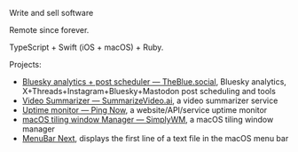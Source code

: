 Write and sell software

Remote since forever.

TypeScript + Swift (iOS + macOS) + Ruby.

Projects:

* [Bluesky analytics + post scheduler — TheBlue.social](https://theblue.social), Bluesky analytics, X+Threads+Instagram+Bluesky+Mastodon post scheduling and tools
* [Video Summarizer — SummarizeVideo.ai](https://summarizevideo.ai), a video summarizer service
* [Uptime monitor — Ping Now](https://hboon.com/i-made-a-website-service-uptime-monitor/), a website/API/service uptime monitor
* [macOS tiling window Manager — SimplyWM](https://hboon.com/i-m-making-a-tiling-window-manager/), a macOS tiling window manager
* [MenuBar Next](https://motionobj.com/menubar-next/), displays the first line of a text file in the macOS menu bar
